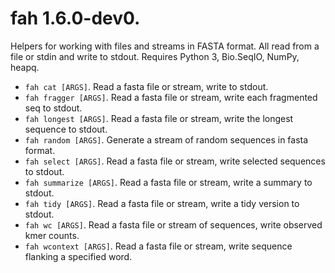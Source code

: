 # fah 1.6.0-dev0.

Helpers for working with files and streams in FASTA format. All read from a file
or stdin and write to stdout. Requires Python 3, Bio.SeqIO, NumPy, heapq.

*   `fah cat [ARGS]`. Read a fasta file or stream, write to stdout.
*   `fah fragger [ARGS]`. Read a fasta file or stream, write each fragmented seq
    to stdout.
*   `fah longest [ARGS]`. Read a fasta file or stream, write the longest
    sequence to stdout.
*   `fah random [ARGS]`. Generate a stream of random sequences in fasta format.
*   `fah select [ARGS]`. Read a fasta file or stream, write selected sequences
    to stdout.
*   `fah summarize [ARGS]`. Read a fasta file or stream, write a summary to
    stdout.
*   `fah tidy [ARGS]`. Read a fasta file or stream, write a tidy version to
    stdout.
*   `fah wc [ARGS]`. Read a fasta file or stream of sequences, write observed
    kmer counts.
*   `fah wcontext [ARGS]`. Read a fasta file or stream, write sequence flanking
    a specified word.

